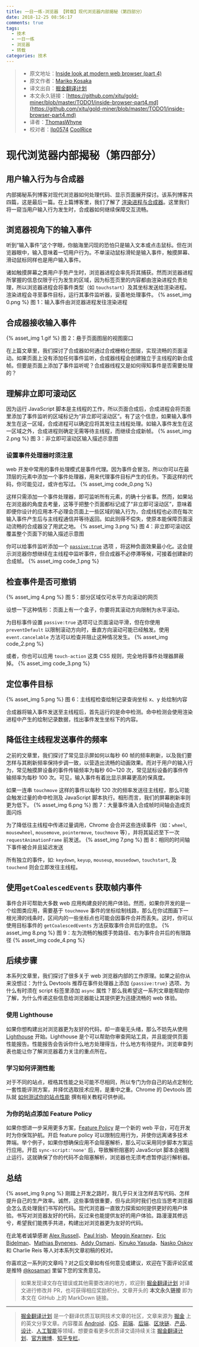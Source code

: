 ```yaml
---
title: 一日一练-浏览器 【转载】现代浏览器内部揭秘（第四部分）
date: 2018-12-25 08:56:17
comments: true
tags:
  - 技术
  - 一日一练
  - 浏览器
  - 转载
categories: 技术
---
```


> * 原文地址：[Inside look at modern web browser (part 4)](https://developers.google.com/web/updates/2018/09/inside-browser-part4)
> * 原文作者：[Mariko Kosaka](https://developers.google.com/web/resources/contributors/kosamari)
> * 译文出自：[掘金翻译计划](https://github.com/xitu/gold-miner)
> * 本文永久链接：[https://github.com/xitu/gold-miner/blob/master/TODO1/inside-browser-part4.md](https://github.com/xitu/gold-miner/blob/master/TODO1/inside-browser-part4.md)
> * 译者：[ThomasWhyne](https://github.com/ThomasWhyne)
> * 校对者：[llp0574](https://github.com/llp0574) [CoolRice](https://github.com/CoolRice)

# 现代浏览器内部揭秘（第四部分）
## 用户输入行为与合成器
内部揭秘系列博客对现代浏览器如何处理代码、显示页面展开探讨。该系列博客共四篇，这是最后一篇。在上篇博客里，我们了解了 [渲染进程与合成器](https://developers.google.com/web/updates/2018/09/inside-browser-part3)。这里我们将一窥当用户输入行为发生时，合成器如何继续保障交互流畅。

<!--more-->

## 浏览器视角下的输入事件
听到“输入事件”这个字眼，你脑海里闪现的恐怕只是输入文本或点击鼠标。但在浏览器眼中，输入意味着一切用户行为。不单滚动鼠标滑轮是输入事件，触摸屏幕、滑动鼠标同样也是用户输入事件。

诸如触摸屏幕之类用户手势产生时，浏览器进程会率先将其捕获。然而浏览器进程所掌握的信息仅限于行为发生的区域，因为标签页里的内容都由渲染进程负责处理，所以浏览器进程会将事件类型（如 `touchstart`）及其坐标发送给渲染进程。渲染进程会寻至事件目标，运行其事件监听器，妥善地处理事件。
{% asset_img 0.png %}
图 1：输入事件由浏览器进程发往渲染进程

## 合成器接收输入事件
{% asset_img 1.gif %}
图 2：悬于页面图层的视图窗口

在上篇文章里，我们探讨了合成器如何通过合成栅格化图层，实现流畅的页面滚动。如果页面上没有添加任何事件监听，合成器线程会创建独立于主线程的新合成帧。但要是页面上添加了事件监听呢？合成器线程又是如何得知事件是否需要处理的？

## 理解非立即可滚动区
因为运行 JavaScript 脚本是主线程的工作，所以页面合成后，合成进程会将页面里添加了事件监听的区域标记为“非立即可滚动区”。有了这个信息，如果输入事件发生在这一区域，合成进程可以确定应将其发往主线程处理。如输入事件发生在这一区域之外，合成进程则确定无需等待主线程，而继续合成新帧。
{% asset_img 2.png %}
图 3：非立即可滚动区输入描述示意图

### 设置事件处理器时须注意
web 开发中常用的事件处理模式是事件代理。因为事件会冒泡，所以你可以在最顶层的元素中添加一个事件处理器，用来代理事件目标产生的任务。下面这样的代码，你可能见过，或许也写过。
{% asset_img code_0.png %}


这样只需添加一个事件处理器，即可监听所有元素，的确十分省事。然而，如果站在浏览器的角度去考量，这等于把整个页面都标记成了“非立即可滚动区”，意味着即便你设计的应用本不必理会页面上一些区域的输入行为，合成线程也必须在每次输入事件产生后与主线程通信并等待返回。如此则得不偿失，使原本能保障页面滚动流畅的合成器没了用武之地。
{% asset_img 3.png %}
图 4：非立即可滚动区覆盖整个页面下的输入描述示意图


你可以给事件监听添加一个 [`passive:true`](https://developer.mozilla.org/en-US/docs/Web/API/EventTarget/addEventListener#Improving_scrolling_performance_with_passive_listeners) 选项 ，将这种负面效果最小化。这会提示浏览器你想继续在主线程中监听事件，但合成器不必停滞等候，可接着创建新的合成帧。
{% asset_img code_1.png %}

## 检查事件是否可撤销
{% asset_img 4.png %}
图 5：部分区域仅可水平方向滚动的网页

设想一下这种情形：页面上有一个盒子，你要将其滚动方向限制为水平滚动。

为目标事件设置 `passive:true` 选项可让页面滚动平滑，但在你使用 `preventDefault` 以限制滚动方向时，垂直方向滚动可能已经触发。使用 `event.cancelable` 方法可以检查并阻止这种情况发生。
{% asset_img code_2.png %}

或者，你也可以应用 `touch-action` 这类 CSS 规则，完全地将事件处理器屏蔽掉。
{% asset_img code_3.png %}

## 定位事件目标
{% asset_img 5.png %}
图 6：主线程检查绘制记录查询坐标 x、y 处绘制内容

合成器将输入事件发送至主线程后，首先运行的是命中检测。命中检测会使用渲染进程中产生的绘制记录数据，找出事件发生坐标下的内容。

## 降低往主线程发送事件的频率  
之前的文章里，我们探讨了常见显示屏如何以每秒 60 帧的频率刷新，以及我们要怎样与其刷新频率保持步调一致，以营造出流畅的动画效果。而对于用户的输入行为，常见触摸屏设备的事件传输频率为每秒 60~120 次，常见鼠标设备的事件传输频率为每秒 100 次。可见，输入事件有着比显示屏幕更高的保真度。

如果一连串 `touchmove` 这样的事件以每秒 120 次的频率发送往主线程，那么可能会触发过量的命中检测及 JavaScript 脚本执行。相形而言，我们的屏幕刷新率则更为低下。
{% asset_img 6.png %}
图 7：大量事件涌入合成帧时间轴会造成页面闪烁

为了降低往主线程中传递过量调用，Chrome 会合并这些连续事件（如：`wheel`, `mousewheel`, `mousemove`, `pointermove`, `touchmove` 等），并将其延迟至下一次 `requestAnimationFrame` 前发送。
{% asset_img 7.png %}
图 8：相同的时间轴下事件被合并且延迟发送

所有独立的事件，如: `keydown`, `keyup`, `mouseup`, `mousedown`, `touchstart`, 及  `touchend` 则会立即发往主线程。

## 使用`getCoalescedEvents` 获取帧内事件
事件合并可帮助大多数 web 应用构建良好的用户体验。然而，如果你开发的是一个绘图类应用，需要基于 `touchmove` 事件的坐标绘制线路，那么在你试图画下一根光滑的线条时，区间内的一些坐标点也可能会因事件合并而丢失。这时，你可以使用目标事件的  `getCoalescedEvents` 方法获取事件合并后的信息。
{% asset_img 8.png %}
图 9：左为流畅的触摸手势路径、右为事件合并后的有限路径
{% asset_img code_4.png %}

## 后续步骤
本系列文章里，我们探讨了很多关于 web 浏览器内部的工作原理。如果之前你从来没想过：为什么 Devtools 推荐在事件处理器上添加 `{passive:true}` 选项、为什么有时须在 script 标签里添加 `async` 属性？那么我希望这一系列文章能帮助你了解，为什么传递这些信息给浏览器能让其提供更为迅捷流畅的 web 体验。

### 使用 Lighthouse  
如果你想构建出对浏览器更为友好的代码，却一直毫无头绪，那么不妨先从使用 [Lighthouse](https://developers.google.com/web/tools/lighthouse/) 开始。Lighthouse 是个可以帮助你审查网站工具，并且能提供页面性能报告。性能报告会告诉你什么地方处理得当，什么地方有待提升。浏览审查列表也能让你了解浏览器着力关注的重点所在。

### 学习如何评测性能
对于不同的站点，桎梏其性能之处可能不尽相同，所以专门为你自己的站点定制化一套性能评测方案，并择优选取技术应用，是重中之重。Chrome 的 Devtools 团队就 [如何测试你的站点性能](https://developers.google.com/web/tools/chrome-devtools/speed/get-started) 撰有相关教程可供参阅。

### 为你的站点添加 Feature Policy
如果你想进一步采用更多方案，[Feature Policy](https://developers.google.com/web/updates/2018/06/feature-policy) 是一个新的 web 平台，可在开发时为你保驾护航。开启 feature policy 可以限制应用行为，并使你远离诸多技术弊端。举个例子，如果你想确保应用不会阻塞解析，那么可以采用同步脚本方案运行应用。开启 `sync-script:'none'` 后，导致解析阻塞的 JavaScript 脚本会被阻止运行。这就确保了你的代码不会阻塞解析，浏览器也无须考虑暂停运行解析器。

## 总结
{% asset_img 9.png %}
刚踏上开发之路时，我几乎只关注怎样去写代码、怎样提升自己的生产效率。诚然，这些事情很重要，但与此同时我们也应当思考浏览器会怎么去处理我们书写的代码。现代浏览器一直致力探索如何提供更好的用户体验。书写对浏览器友好的代码，反过来也能提供友好的用户体验。路漫漫其修远兮，希望我们能携手共进，构建出对浏览器更为友好的代码。

在此笔者诚挚感谢 [Alex Russell](https://twitter.com/slightlylate)、[Paul Irish](https://twitter.com/paul_irish)、[Meggin Kearney](https://twitter.com/MegginKearney)、[Eric Bidelman](https://twitter.com/ebidel)、[Mathias Bynenes](https://twitter.com/mathias)、[Addy Osmani](https://twitter.com/addyosmani)、[Kinuko Yasuda](https://twitter.com/kinu)、[Nasko Oskov](https://twitter.com/nasko) 和 Charlie Reis 等人对本系列文章初稿的校对。

你喜欢这一系列的文章吗？对之后文章如有任何意见或建议，欢迎在下面评论区或是推特 [@kosamari](https://twitter.com/kosamari) 里留下您的宝贵意见。

> 如果发现译文存在错误或其他需要改进的地方，欢迎到 [掘金翻译计划](https://github.com/xitu/gold-miner) 对译文进行修改并 PR，也可获得相应奖励积分。文章开头的 **本文永久链接** 即为本文在 GitHub 上的 MarkDown 链接。


---

> [掘金翻译计划](https://github.com/xitu/gold-miner) 是一个翻译优质互联网技术文章的社区，文章来源为 [掘金](https://juejin.im) 上的英文分享文章。内容覆盖 [Android](https://github.com/xitu/gold-miner#android)、[iOS](https://github.com/xitu/gold-miner#ios)、[前端](https://github.com/xitu/gold-miner#前端)、[后端](https://github.com/xitu/gold-miner#后端)、[区块链](https://github.com/xitu/gold-miner#区块链)、[产品](https://github.com/xitu/gold-miner#产品)、[设计](https://github.com/xitu/gold-miner#设计)、[人工智能](https://github.com/xitu/gold-miner#人工智能)等领域，想要查看更多优质译文请持续关注 [掘金翻译计划](https://github.com/xitu/gold-miner)、[官方微博](http://weibo.com/juejinfanyi)、[知乎专栏](https://zhuanlan.zhihu.com/juejinfanyi)。

